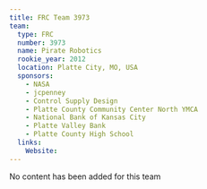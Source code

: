 ```yaml
---
title: FRC Team 3973
team:
  type: FRC
  number: 3973
  name: Pirate Robotics
  rookie_year: 2012
  location: Platte City, MO, USA
  sponsors:
    - NASA
    - jcpenney
    - Control Supply Design
    - Platte County Community Center North YMCA
    - National Bank of Kansas City
    - Platte Valley Bank
    - Platte County High School
  links:
    Website: 
---
```

No content has been added for this team